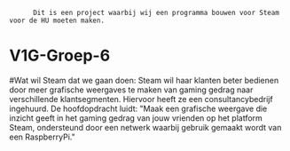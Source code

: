           Dit is een project waarbij wij een programma bouwen voor Steam voor de HU moeten maken.
# V1G-Groep-6



#Wat wil Steam dat we gaan doen:
Steam wil haar klanten beter bedienen door meer grafische weergaves te maken van gaming gedrag naar verschillende klantsegmenten. Hiervoor heeft ze een consultancybedrijf ingehuurd. De hoofdopdracht luidt: "Maak een grafische weergave die inzicht geeft in het gaming gedrag van jouw vrienden op het platform Steam, ondersteund door een netwerk waarbij gebruik gemaakt wordt van een RaspberryPi."
